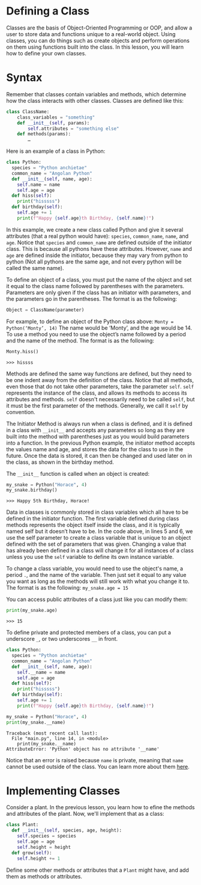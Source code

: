 # Defining a Class
Classes are the basis of Object-Oriented Programming or OOP, and allow a user to store data and functions unique to a real-world object. Using classes, you can do things such as create objects and perform operations on them using functions built into the class. 
In this lesson, you will learn how to define your own classes. 
# Syntax
Remember that classes contain variables and methods, which determine how the class interacts with other classes.
Classes are defined like this: 
```python
class ClassName:
	class_variables = "something"
	def __init__(self, params):
		self.attributes = "something else"
	def methods(params):
		…
```

Here is an example of a class in Python:
```python
class Python: 
  species = "Python anchietae"
  common_name = "Angolan Python"
  def __init__(self, name, age):
    self.name = name
    self.age = age
  def hiss(self):
    print("hisssss")
  def birthday(self):
    self.age += 1
    print(f"Happy {self.age}th Birthday, {self.name}!")
```

In this example, we create a new class called Python and give it several attributes (that a real python would have): `species`, `common_name`, `name`, and `age`. 
Notice that `species` and `common_name` are defined outside of the initiator class. This is because all pythons have these attributes. However, `name` and `age` are defined inside the initiator, because they may vary from python to python (Not all pythons are the same age, and not every python will be called the same name). 

To define an object of a class, you must put the name of the object and set it equal to the class name followed by parentheses with the parameters. Parameters are only given if the class has an initiator with parameters, and the parameters go in the parentheses. The format is as the following:

```python
Object = ClassName(parameter)
```

For example, to define an object of the Python class above:
`Monty = Python(‘Monty’, 14)`
The name would be ‘Monty’, and the age would be 14. To use a method you need to use the object’s name followed by a period and the name of the method. 
The format is as the following:
```python
Monty.hiss()
```
```
>>> hissss
```

Methods are defined the same way functions are defined, but they need to be one indent away from the definition of the class. 
Notice that all methods, even those that do not take other parameters, take the parameter `self`. `self` represents the instance of the class, and allows its methods to access its attributes and methods. `self` doesn't necessarily need to be called `self`, but it must be the first parameter of the methods. Generally, we call it `self` by convention. 

The Initiator Method is always run when a class is defined, and it is defined in a class with `__init__` and accepts any parameters so long as they are built into the method with parentheses just as you would build parameters into a function. In the previous Python example, the initiator method accepts the values name and age, and stores the data for the class to use in the future. Once the data is stored, it can then be changed and used later on in the class, as shown in the birthday method. 

The `__init__` function is called when an object is created: 
```python
my_snake = Python("Horace", 4)
my_snake.birthday()
```
```
>>> Happy 5th Birthday, Horace!
```

Data in classes is commonly stored in class variables which all have to be defined in the initiator function. The first variable defined during class methods represents the object itself inside the class, and it is typically named self but it doesn’t have to be. In the code above, in lines 5 and 6, we use the self parameter to create a class variable that is unique to an object defined with the set of parameters that was given. Changing a value that has already been defined in a class will change it for all instances of a class unless you use the `self` variable to define its own instance variable. 

To change a class variable, you would need to use the object's name, a period `.`, and the name of the variable. Then just set it equal to any value you want as long as the methods will still work with what you change it to.
The format is as the following:
`my_snake.age = 15`

You can access public attributes of a class just like you can modify them:
```python
print(my_snake.age)
```
```
>>> 15
```
To define private and protected members of a class, you can put a underscore `_`, or two underscores `__` in front. 

```python
class Python: 
  species = "Python anchietae"
  common_name = "Angolan Python"
  def __init__(self, name, age):
    self.__name = name
    self.age = age
  def hiss(self):
    print("hisssss")
  def birthday(self):
    self.age += 1
    print(f"Happy {self.age}th Birthday, {self.name}!")

my_snake = Python("Horace", 4)
print(my_snake.__name)
```
```
Traceback (most recent call last):
  File "main.py", line 14, in <module>
    print(my_snake.__name)
AttributeError: 'Python' object has no attribute '__name'
```
Notice that an error is raised because `name` is private, meaning that `name` cannot be used outside of the class. 
You can learn more about them [here](object-oriented).

# Implementing Classes
Consider a plant. In the previous lesson, you learn how to efine the methods and attributes of the plant. Now, we'll implement that as a class:
```python
class Plant:
  def __init__(self, species, age, height):
    self.species = species
    self.age = age
    self.height = height
  def grow(self):
    self.height += 1
```
Define some other methods or attributes that a `Plant` might have, and add them as methods or attributes. 
